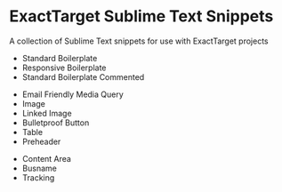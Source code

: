 ExactTarget Sublime Text Snippets
==========================

A collection of Sublime Text snippets for use with ExactTarget projects

<ul>
	<li>Standard Boilerplate</li>
	<li>Responsive Boilerplate</li>
	<li>Standard Boilerplate Commented</li>
</ul>

<ul>
	<li>Email Friendly Media Query</li>
	<li>Image</li>
	<li>Linked Image</li>
	<li>Bulletproof Button</li>
	<li>Table</li>
	<li>Preheader</li>
</ul>

<ul>
	<li>Content Area</li>
	<li>Busname</li>
	<li>Tracking</li>
</ul>